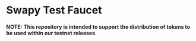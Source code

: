 # Swapy Test Faucet

#### NOTE: This repository is intended to support the distribution of tokens to be used within our testnet releases.

